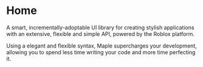 # Home
A smart, incrementally-adoptable UI library for creating stylish applications with an extensive, flexible and simple API, powered by the Roblox platform. <br />

Using a elegant and flexible syntax, Maple supercharges your development, allowing you to spend less time writing your code and more time perfecting it. <br />